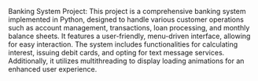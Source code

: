 Banking System Project:
This project is a comprehensive banking system implemented in Python, designed to handle various customer operations such as account management, transactions, loan processing, and monthly balance sheets. It features a user-friendly, menu-driven interface, allowing for easy interaction. The system includes functionalities for calculating interest, issuing debit cards, and opting for text message services. Additionally, it utilizes multithreading to display loading animations for an enhanced user experience.
